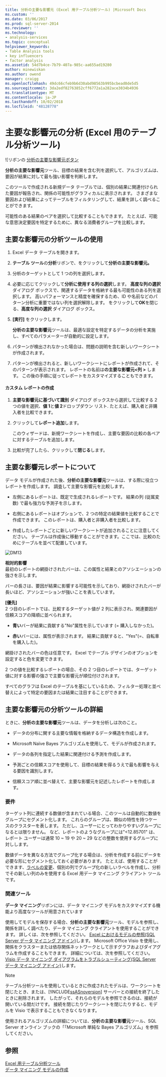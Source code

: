 ```yaml
---
title: 分析の主要な影響元 (Excel 用テーブル分析ツール) |Microsoft Docs
ms.custom: ''
ms.date: 03/06/2017
ms.prod: sql-server-2014
ms.reviewer: ''
ms.technology:
- analysis-services
ms.topic: conceptual
helpviewer_keywords:
- Table Analysis tools
- key influencers
- factor analysis
ms.assetid: 54d7b4ce-7b79-407a-985c-aa655ad19280
author: minewiskan
ms.author: owend
manager: craigg
ms.openlocfilehash: 49dc66cfeb9b6d30abd98563b995bcbead0de5d5
ms.sourcegitcommit: 3da2edf82763852cff6772a1a282ace3034b4936
ms.translationtype: MT
ms.contentlocale: ja-JP
ms.lasthandoff: 10/02/2018
ms.locfileid: "48128778"
---
```

# <a name="analyze-key-influencers-table-analysis-tools-for-excel"></a>主要な影響元の分析 (Excel 用のテーブル分析ツール)
  ![リボンの [分析の主要な影響元ボタン](media/tat-aki.gif "リボンの分析の主要な影響元] ボタン")  
  
 **分析の主要な影響元**ツール、目標の結果を含む列を選択して、アルゴリズムは、要因が結果に対して最も強い影響を判断します。  
  
 このツールで作成される新規データ テーブルでは、個別の結果に関連付けられた要因が報告され、関係の可能性がグラフィカルに表示されます。 さまざまな要因および結果によってテーブルをフィルタリングして、結果を詳しく調べることができます。  
  
 可能性のある結果のペアを選択して比較することもできます。 たとえば、可能な意思決定要因を特定するために、異なる消費者グループを比較します。  
  
## <a name="using-the-analyze-key-influencers-tool"></a>主要な影響元の分析ツールの使用  
  
1.  Excel データ テーブルを開きます。  
  
2.  **テーブル ツール**の**分析**リボンで、をクリックして**分析の主要な影響元。**  
  
3.  分析のターゲットとして 1 つの列を選択します。  
  
4.  必要に応じてクリックして**分析に使用する列の選択**します。 **高度な列の選択** ダイアログ ボックスで、関連するデータを格納する最も可能性のある列を選択します。 高いパフォーマンスと精度を確保するため、ID や名前などのパターン分析に重要ではない列を選択解除します。 をクリックして**OK**を閉じる、**高度な列の選択** ダイアログ ボックス。  
  
5.  **[実行]** をクリックします。  
  
     **分析の主要な影響元**ツールは、最適な設定を特定するデータの分析を実施し、すべてのパラメーターが自動的に設定します。  
  
6.  パターンが検出されなかった場合は、問題の説明を含む新しいワークシートが作成されます。  
  
7.  パターンが検出されると、新しいワークシートにレポートが作成されて、そのパターンが表示されます。 レポートの名前は**の主要な影響元\<列 >** します。 この後の手順に従ってレポートをカスタマイズすることもできます。  
  
#### <a name="create-a-custom-report"></a>カスタム レポートの作成  
  
1.  **主要な影響元に基づいて識別** ダイアログ ボックスから選択して比較する 2 つの値を選択、**値 1**と**値 2**ドロップダウン リスト. たとえば、購入者と非購入者を比較できます。  
  
2.  クリックして**レポート追加**します。  
  
     このウィザードは、新規ワークシートを作成し、主要な要因の比較の各ペアに対するテーブルを追加します。  
  
3.  比較が完了したら、クリックして**閉じる**します。  
  
## <a name="understanding-the-key-influencers-report"></a>主要な影響元レポートについて  
 データ モデルが作成された後、**分析の主要な影響元**ツールは、する際に役立つレポートを作成します。 調査して主要な影響元を比較します。  
  
-   左側にあるレポートは、既定で生成されるレポートです。 結果の列 (従属変数) で最も強力な予測子を示します。  
  
-   右側にあるレポートはオプションで、2 つの特定の結果値を比較することで作成できます。 このレポートは、購入者と非購入者を比較します。  
  
-   作成したレポートごとに新しいワークシートが追加されることに注意してください。 テーブルは作成後に移動することができます。ここでは、比較のためにテーブルを並べて配置しています。  
  
 ![DM13](media/dm13-tat-aki-report.gif "DM13")  
  
 **相対的影響**  
 最初のレポートの網掛けされたバーは、この属性と結果とのアソシエーションの強さを示します。  
  
 バーの長さは、要因が結果に影響する可能性を示しており、網掛けされたバーが長いほど、アソシエーションが強いことを表しています。  
  
 **[優先]**  
 2 つ目のレポートでは、比較するターゲット値が 2 列に表示され、関連要因が信頼スコアの降順に並べられます。  
  
-   **青い**バーが結果に貢献する"No"属性を示しています (= 購入しなかった)。  
  
-   **赤い**バーには、属性が表示されます。 結果に貢献すると、"Yes"(=、自転車を購入した)。  
  
 網掛けされたバーの色は任意です。 Excel でテーブル デザインのオプションを設定すると色を変更できます。  
  
 2 つの値を比較するレポートの場合、その 2 つ目のレポートでは、ターゲット値に対する影響の強さで主要な影響元が順位付けされます。  
  
 すべてのグラフは Excel のテーブルを基にしているため、フィルター処理と並べ替えによって特定の要因または結果に注目することができます。  
  
## <a name="more-about-the-analyze-key-influencers-tool"></a>主要な影響元の分析ツールの詳細  
 ときに、**分析の主要な影響元**ツールは、データを分析しは次のこと。  
  
-   データの分布に関する主要な情報を格納するデータ構造を作成します。  
  
-   Microsoft Na&#239;</ph>ve Bayes アルゴリズムを使用して、モデルが作成されます。  
  
-   データの各列を指定した結果に関連付ける予測を作成します。  
  
-   予測ごとの信頼スコアを使用して、目標の結果を得るうえで最も影響を与える要因を識別します。  
  
-   信頼スコア順に並べ替えて、主要な影響元を記述したレポートを作成します。  
  
### <a name="requirements"></a>要件  
 ターゲット列に連続する数値が含まれている場合、このツールは自動的に数値をグループにセグメント化します。 これらのグループは、類似の特性を持つケースのクラスターを表します。 ただし、ユーザーにとってわかりやすいグループになるとは限りません。 など、レポートのようなグループには"\<12.85701" は、レポート ユーザーは通常 10 ~ 19 や 20 ~ 29 などの整数を使用するグループに対しします。  
  
 数値データを異なる方法でグループ化する場合は、分析を作成する前にデータを必要な形にセグメント化しておく必要があります。 たとえば、使用することができます、[ラベルの変更](relabel-sql-server-data-mining-add-ins.md)、個別の列でグループ化の新しいラベルを作成し、分析でその新しい列のみを使用する Excel 用データ マイニング クライアント ツールです。  
  
### <a name="related-tools"></a>関連ツール  
 **データ マイニング**リボンには、データ マイニング モデルをカスタマイズする機能より高度なツールが用意されています  
  
 使用してモデルを保存する場合、**分析の主要な影響元**ツール、モデルを参照し、関係を詳しく調べたり、データ マイニング クライアントを使用することができます。 詳しくは、次を参照してください。 [Excel におけるモデルの参照&#40;SQL Server データ マイニング アドイン&#41;](browsing-models-in-excel-sql-server-data-mining-add-ins.md)します。 Microsoft Office Visio を使用し、関係をクラスターまたは依存関係ネットワークとして示すグラフおよびダイアグラムを作成することもできます。 詳細については、次を参照してください。 [Visio データ マイニング ダイアグラムをトラブルシューティング&#40;SQL Server データ マイニング アドイン&#41;](troubleshooting-visio-data-mining-diagrams-sql-server-data-mining-add-ins.md)します。  
  
> [!NOTE]  
>  テーブル分析ツールを使用しているときに作成されたモデルは、ワークシートを閉じたとき、または、[!INCLUDE[ssASnoversion](../includes/ssasnoversion-md.md)] サーバーとの接続を終了したときに削除されます。 したがって、それらのモデルを参照できるのは、接続が開いている間だけです。 接続を閉じたりワークシートを閉じたりすると、モデルを Visio で表示することもできなくなります。  
  
 使用されるアルゴリズムの詳細については、**分析の主要な影響元**ツール、SQL Server オンライン ブックの「「Microsoft 単純な Bayes アルゴリズム」を参照してください。  
  
## <a name="see-also"></a>参照  
 [Excel 用テーブル分析ツール](table-analysis-tools-for-excel.md)   
 [データ マイニング モデルの作成](creating-a-data-mining-model.md)  
  
  
